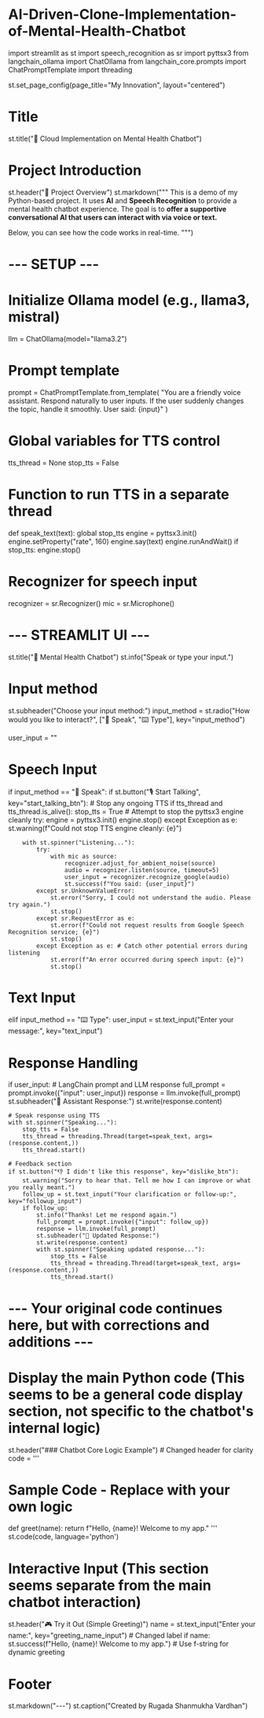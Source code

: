 # AI-Driven-Clone-Implementation-of-Mental-Health-Chatbot
import streamlit as st
import speech_recognition as sr
import pyttsx3
from langchain_ollama import ChatOllama
from langchain_core.prompts import ChatPromptTemplate
import threading

st.set_page_config(page_title="My Innovation", layout="centered")

# Title
st.title("🤖 Cloud Implementation on Mental Health Chatbot")

# Project Introduction
st.header("📌 Project Overview")
st.markdown("""
This is a demo of my Python-based project. It uses **AI** and **Speech Recognition** to provide a mental health chatbot experience.
The goal is to **offer a supportive conversational AI that users can interact with via voice or text.**

Below, you can see how the code works in real-time.
""")

# --- SETUP ---

# Initialize Ollama model (e.g., llama3, mistral)
llm = ChatOllama(model="llama3.2")

# Prompt template
prompt = ChatPromptTemplate.from_template(
    "You are a friendly voice assistant. Respond naturally to user inputs. If the user suddenly changes the topic, handle it smoothly. User said: {input}"
)

# Global variables for TTS control
tts_thread = None
stop_tts = False

# Function to run TTS in a separate thread
def speak_text(text):
    global stop_tts
    engine = pyttsx3.init()
    engine.setProperty("rate", 160)
    engine.say(text)
    engine.runAndWait()
    if stop_tts:
        engine.stop()

# Recognizer for speech input
recognizer = sr.Recognizer()
mic = sr.Microphone()

# --- STREAMLIT UI ---
st.title("🤖 Mental Health Chatbot")
st.info("Speak or type your input.")

# Input method
st.subheader("Choose your input method:")
input_method = st.radio("How would you like to interact?", ["🎤 Speak", "⌨️ Type"], key="input_method")

user_input = ""

# Speech Input
if input_method == "🎤 Speak":
    if st.button("🎙️ Start Talking", key="start_talking_btn"):
        # Stop any ongoing TTS
        if tts_thread and tts_thread.is_alive():
            stop_tts = True
            # Attempt to stop the pyttsx3 engine cleanly
            try:
                engine = pyttsx3.init()
                engine.stop()
            except Exception as e:
                st.warning(f"Could not stop TTS engine cleanly: {e}")

        with st.spinner("Listening..."):
            try:
                with mic as source:
                    recognizer.adjust_for_ambient_noise(source)
                    audio = recognizer.listen(source, timeout=5)
                    user_input = recognizer.recognize_google(audio)
                    st.success(f"You said: {user_input}")
            except sr.UnknownValueError:
                st.error("Sorry, I could not understand the audio. Please try again.")
                st.stop()
            except sr.RequestError as e:
                st.error(f"Could not request results from Google Speech Recognition service; {e}")
                st.stop()
            except Exception as e: # Catch other potential errors during listening
                st.error(f"An error occurred during speech input: {e}")
                st.stop()

# Text Input
elif input_method == "⌨️ Type":
    user_input = st.text_input("Enter your message:", key="text_input")

# Response Handling
if user_input:
    # LangChain prompt and LLM response
    full_prompt = prompt.invoke({"input": user_input})
    response = llm.invoke(full_prompt)
    st.subheader("🤖 Assistant Response:")
    st.write(response.content)

    # Speak response using TTS
    with st.spinner("Speaking..."):
        stop_tts = False
        tts_thread = threading.Thread(target=speak_text, args=(response.content,))
        tts_thread.start()

    # Feedback section
    if st.button("👎 I didn't like this response", key="dislike_btn"):
        st.warning("Sorry to hear that. Tell me how I can improve or what you really meant.")
        follow_up = st.text_input("Your clarification or follow-up:", key="followup_input")
        if follow_up:
            st.info("Thanks! Let me respond again.")
            full_prompt = prompt.invoke({"input": follow_up})
            response = llm.invoke(full_prompt)
            st.subheader("🔁 Updated Response:")
            st.write(response.content)
            with st.spinner("Speaking updated response..."):
                stop_tts = False
                tts_thread = threading.Thread(target=speak_text, args=(response.content,))
                tts_thread.start()

# --- Your original code continues here, but with corrections and additions ---

# Display the main Python code (This seems to be a general code display section, not specific to the chatbot's internal logic)
st.header("### Chatbot Core Logic Example") # Changed header for clarity
code = '''
# Sample Code - Replace with your own logic
def greet(name):
    return f"Hello, {name}! Welcome to my app."
'''
st.code(code, language='python')

# Interactive Input (This section seems separate from the main chatbot interaction)
st.header("🎮 Try it Out (Simple Greeting)")
name = st.text_input("Enter your name:", key="greeting_name_input") # Changed label
if name:
    st.success(f"Hello, {name}! Welcome to my app.") # Use f-string for dynamic greeting

# Footer
st.markdown("---")
st.caption("Created by Rugada Shanmukha Vardhan")
 

